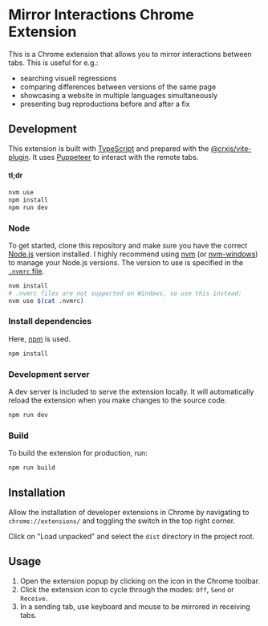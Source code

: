 # Mirror Interactions Chrome Extension

This is a Chrome extension that allows you to mirror interactions between tabs. This is useful for e.g.:

- searching visuell regressions
- comparing differences between versions of the same page
- showcasing a website in multiple languages simultaneously
- presenting bug reproductions before and after a fix

## Development

This extension is built with [TypeScript](https://www.typescriptlang.org/) and prepared with the [@crxjs/vite-plugin](https://crxjs.dev/vite-plugin). It uses [Puppeteer](https://pptr.dev/) to interact with the remote tabs.

#### tl;dr

```bash
nvm use
npm install
npm run dev
```

### Node

To get started, clone this repository and make sure you have the correct [Node.js](https://nodejs.org/) version installed. I highly recommend using [nvm](https://github.com/nvm-sh/nvm) (or [nvm-windows](https://github.com/coreybutler/nvm-windows)) to manage your Node.js versions. The version to use is specified in the [`.nvmrc` file](.nvmrc).

```bash
nvm install
# .nvmrc files are not supported on Windows, so use this instead:
nvm use $(cat .nvmrc)
```

### Install dependencies

Here, [npm](https://www.npmjs.com/) is used.

```bash
npm install
```

### Development server

A dev server is included to serve the extension locally. It will automatically reload the extension when you make changes to the source code.

```bash
npm run dev
```

### Build

To build the extension for production, run:

```bash
npm run build
```

## Installation

Allow the installation of developer extensions in Chrome by navigating to `chrome://extensions/` and toggling the switch in the top right corner.

Click on "Load unpacked" and select the `dist` directory in the project root.

## Usage

1. Open the extension popup by clicking on the icon in the Chrome toolbar.
2. Click the extension icon to cycle through the modes: `Off`, `Send` or `Receive`.
3. In a sending tab, use keyboard and mouse to be mirrored in receiving tabs.
